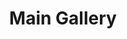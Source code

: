 ---
layout: album_gallery
title: "Main Gallery"
description: "Overview of all albums"
active: gallery
header-img: "img/gallery-bg.jpg"
images:

- image_path: /bachhuyentrang25/0/20200306_191700_83691816_257081758643404_2821182209294011495_n.jpg
  resource: instagram
  gallery-folder: /gallery/bachhuyentrang25/
  gallery-name: 0
  gallery-date: March 2025
- image_path: /baohatran704/-1/20200301_171516_87699302_635035240374537_452524941333265253_n.jpg
  resource: instagram
  gallery-folder: /gallery/baohatran704/
  gallery-name: -1
  gallery-date: March 2025
- image_path: /chin_19022/-1/20240310_195318_431777067_18120941047347304_7780831222756393000_n.jpg
  resource: instagram
  gallery-folder: /gallery/chin_19022/
  gallery-name: -1
  gallery-date: March 2025
- image_path: /HQT/ao_dai/757967479709178_419100599_757967663042493_3055947718044778055_n.jpg
  resource: facebook
  gallery-folder: /gallery/HQT/
  gallery-name: ao_dai
  gallery-date: February 2025
- image_path: /iamhaiiii/1/20240901_174400_457740975_1157583562002529_2940580151970933681_n.jpg
  resource: instagram
  gallery-folder: /gallery/iamhaiiii/
  gallery-name: 1
  gallery-date: March 2025
- image_path: /imnotteee/0/20230708_204014_358783476_265918629467392_655872431535098502_n.jpg
  resource: instagram
  gallery-folder: /gallery/imnotteee/
  gallery-name: 0
  gallery-date: March 2025
- image_path: /KIA/black/1788353691563672_321792906_8440366512702309_782643147337224616_n.jpg
  resource: facebook
  gallery-folder: /gallery/KIA/
  gallery-name: black
  gallery-date: February 2025
- image_path: /MyLinh/0/641309468120044_376692787_641309464786711_6424392186250198634_n.jpg
  resource: facebook
  gallery-folder: /gallery/MyLinh/
  gallery-name: 0
  gallery-date: February 2025
- image_path: /NguyenNhu(nana)/1/1304736054061234_470151310_1304736057394567_2691463150381463068_n.jpg
  resource: facebook
  gallery-folder: /gallery/NguyenNhu(nana)/
  gallery-name: 1
  gallery-date: February 2025
- image_path: /QuynhAlee/1/657268439746957_347417369_818341669806204_5436473948403198973_n.jpg
  resource: facebook
  gallery-folder: /gallery/QuynhAlee/
  gallery-name: 1
  gallery-date: February 2025
- image_path: /teamy_99/0/20250113_192923_473693025_18454870510065911_1459152750649682741_n.jpg
  resource: instagram
  gallery-folder: /gallery/teamy_99/
  gallery-name: 0
  gallery-date: March 2025
- image_path: /trangg.phaam/0/20220612_203259_287121157_577119697103509_5949522581418771438_n.jpg
  resource: instagram
  gallery-folder: /gallery/trangg.phaam/
  gallery-name: 0
  gallery-date: March 2025
- image_path: /TranThiQuynhMy/1/7120818174628022_398967361_7120820467961126_5438281890348323326_n.jpg
  resource: facebook
  gallery-folder: /gallery/TranThiQuynhMy/
  gallery-name: 1
  gallery-date: February 2025
---